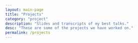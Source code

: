 ```yaml
---
layout: main-page
title: "Projects"
category: "project"
description: "Slides and transcripts of my best talks."
desc: "These are some of the projects we have worked on."
permalink: /projects
---
```

